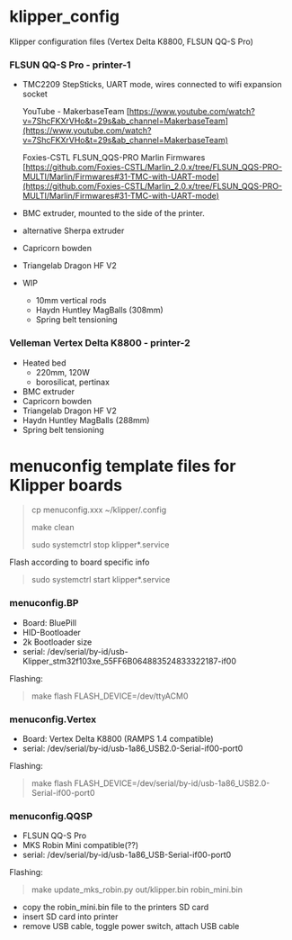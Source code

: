 # klipper_config
Klipper configuration files (Vertex Delta K8800, FLSUN QQ-S Pro) 

### FLSUN QQ-S Pro - printer-1
- TMC2209 StepSticks, UART mode, wires connected to wifi expansion socket

  YouTube - MakerbaseTeam [https://www.youtube.com/watch?v=7ShcFKXrVHo&t=29s&ab_channel=MakerbaseTeam](https://www.youtube.com/watch?v=7ShcFKXrVHo&t=29s&ab_channel=MakerbaseTeam)
  
  Foxies-CSTL FLSUN_QQS-PRO Marlin Firmwares [https://github.com/Foxies-CSTL/Marlin_2.0.x/tree/FLSUN_QQS-PRO-MULTI/Marlin/Firmwares#31-TMC-with-UART-mode](https://github.com/Foxies-CSTL/Marlin_2.0.x/tree/FLSUN_QQS-PRO-MULTI/Marlin/Firmwares#31-TMC-with-UART-mode) 
- BMC extruder, mounted to the side of the printer.
- alternative Sherpa extruder
- Capricorn bowden
- Triangelab Dragon HF V2
- WIP
	- 10mm vertical rods
	- Haydn Huntley MagBalls (308mm)
	- Spring belt tensioning

### Velleman Vertex Delta K8800 - printer-2
- Heated bed
	- 220mm, 120W
	- borosilicat, pertinax
- BMC extruder
- Capricorn bowden
- Triangelab Dragon HF V2
- Haydn Huntley MagBalls (288mm)
- Spring belt tensioning

# menuconfig template files for Klipper boards
>cp menuconfig.xxx ~/klipper/.config
>
>make clean
>
>sudo systemctrl stop klipper*.service
>

Flash according to board specific info

>sudo systemctrl start klipper*.service

### menuconfig.BP
- Board: BluePill
- HID-Bootloader
- 2k Bootloader size
- serial: /dev/serial/by-id/usb-Klipper_stm32f103xe_55FF6B064883524833322187-if00

Flashing:
>make flash FLASH_DEVICE=/dev/ttyACM0
	
### menuconfig.Vertex
- Board: Vertex Delta K8800 (RAMPS 1.4 compatible)
- serial: /dev/serial/by-id/usb-1a86_USB2.0-Serial-if00-port0

Flashing:
>make flash FLASH_DEVICE=/dev/serial/by-id/usb-1a86_USB2.0-Serial-if00-port0
	
### menuconfig.QQSP
- FLSUN QQ-S Pro
- MKS Robin Mini compatible(??)
- serial: /dev/serial/by-id/usb-1a86_USB-Serial-if00-port0

Flashing:
>make
>update_mks_robin.py out/klipper.bin robin_mini.bin
  - copy the robin_mini.bin file to the printers SD card
  - insert SD card into printer
  - remove USB cable, toggle power switch, attach USB cable
